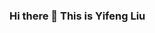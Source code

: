 ### Hi there 👋 This is Yifeng Liu

<!--

I am a city planning and conputer science student at MIT, with a focus on optimization and machinelearning in urabn/transportation field. Having graduated in Architecture from Tsinghua University, I bring design thinking into my studies of social networks and their relationship with our physical surroundings. 

**yifongliu/yifongliu** is a ✨ _special_ ✨ repository because its `README.md` (this file) appears on your GitHub profile.

Here are some ideas to get you started:

- 🔭 I’m currently working on ...
- 🌱 I’m currently learning ...
- 👯 I’m looking to collaborate on ...
- 🤔 I’m looking for help with ...
- 💬 Ask me about ...
- 📫 How to reach me: ...
- 😄 Pronouns: ...
- ⚡ Fun fact: ...
-->
